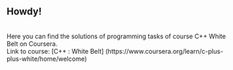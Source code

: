 ## Howdy!
<br>
Here you can find the solutions of programming tasks of course C++ White Belt on Coursera.
<br>
Link to course: [C++ : White Belt] (https://www.coursera.org/learn/c-plus-plus-white/home/welcome)